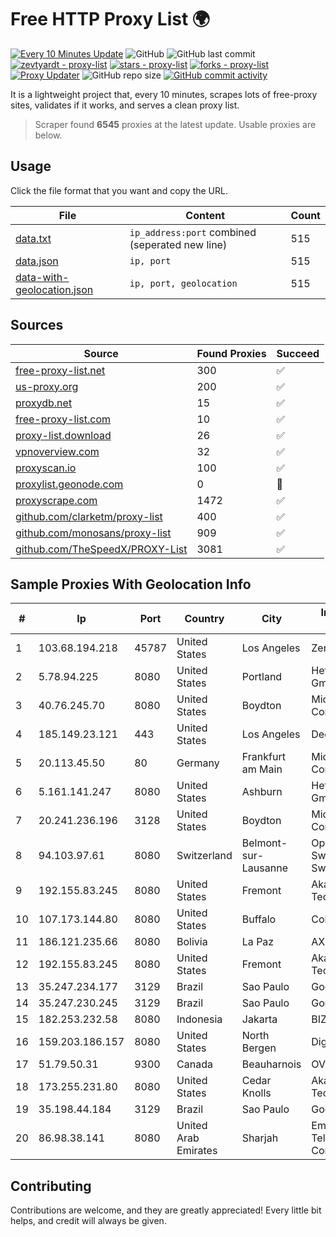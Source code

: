 
# Free HTTP Proxy List 🌍

[![Every 10 Minutes Update](https://github.com/mertguvencli/http-proxy-list/actions/workflows/main.yml/badge.svg?branch=main)](https://github.com/mertguvencli/http-proxy-list/actions/workflows/main.yml)
![GitHub](https://img.shields.io/github/license/mertguvencli/http-proxy-list)
![GitHub last commit](https://img.shields.io/github/last-commit/mertguvencli/http-proxy-list)
[![zevtyardt - proxy-list](https://img.shields.io/static/v1?label=zevtyardt&message=proxy-list&color=blue&logo=github)](https://github.com/zevtyardt/proxy-list "Go to GitHub repo")
[![stars - proxy-list](https://img.shields.io/github/stars/zevtyardt/proxy-list?style=social)](https://github.com/zevtyardt/proxy-list)
[![forks - proxy-list](https://img.shields.io/github/forks/zevtyardt/proxy-list?style=social)](https://github.com/zevtyardt/proxy-list)
[![Proxy Updater](https://github.com/zevtyardt/proxy-list/workflows/Proxy%20Updater/badge.svg)](https://github.com/zevtyardt/proxy-list/actions?query=workflow:"Proxy+Updater")
![GitHub repo size](https://img.shields.io/github/repo-size/zevtyardt/proxy-list)
[![GitHub commit activity](https://img.shields.io/github/commit-activity/m/zevtyardt/proxy-list?logo=commits)](https://github.com/zevtyardt/proxy-list/commits/main)

It is a lightweight project that, every 10 minutes, scrapes lots of free-proxy sites, validates if it works, and serves a clean proxy list.

> Scraper found **6545** proxies at the latest update. Usable proxies are below.

## Usage

Click the file format that you want and copy the URL.

|File|Content|Count|
|----|-------|-----|
|[data.txt](https://raw.githubusercontent.com/mertguvencli/http-proxy-list/main/proxy-list/data.txt)|`ip_address:port` combined (seperated new line)|515|
|[data.json](https://raw.githubusercontent.com/mertguvencli/http-proxy-list/main/proxy-list/data.json)|`ip, port`|515|
|[data-with-geolocation.json](https://raw.githubusercontent.com/mertguvencli/http-proxy-list/main/proxy-list/data-with-geolocation.json)|`ip, port, geolocation`|515|

## Sources

|Source|Found Proxies|Succeed|
|------|-------------|-------|
|[free-proxy-list.net](https://free-proxy-list.net)|300|✅|
|[us-proxy.org](https://www.us-proxy.org)|200|✅|
|[proxydb.net](http://proxydb.net)|15|✅|
|[free-proxy-list.com](https://free-proxy-list.com/?page=&port=&type%5B%5D=http&type%5B%5D=https&up_time=0&search=Search)|10|✅|
|[proxy-list.download](https://www.proxy-list.download/HTTP)|26|✅|
|[vpnoverview.com](https://vpnoverview.com/privacy/anonymous-browsing/free-proxy-servers)|32|✅|
|[proxyscan.io](https://www.proxyscan.io)|100|✅|
|[proxylist.geonode.com](https://proxylist.geonode.com/api/proxy-list?limit=300&page=1&sort_by=lastChecked&sort_type=desc&protocols=http,https)|0|🚫|
|[proxyscrape.com](https://api.proxyscrape.com/v2/?request=displayproxies&protocol=http&timeout=10000&country=all&ssl=all&anonymity=all)|1472|✅|
|[github.com/clarketm/proxy-list](https://raw.githubusercontent.com/clarketm/proxy-list/master/proxy-list-raw.txt)|400|✅|
|[github.com/monosans/proxy-list](https://raw.githubusercontent.com/monosans/proxy-list/main/proxies/http.txt)|909|✅|
|[github.com/TheSpeedX/PROXY-List](https://raw.githubusercontent.com/TheSpeedX/PROXY-List/master/http.txt)|3081|✅|


## Sample Proxies With Geolocation Info

|#|Ip|Port|Country|City|Internet Service Provider|
|-|--|----|-------|----|-------------------------|
|1|103.68.194.218|45787|United States|Los Angeles|Zenlayer Inc|
|2|5.78.94.225|8080|United States|Portland|Hetzner Online GmbH|
|3|40.76.245.70|8080|United States|Boydton|Microsoft Corporation|
|4|185.149.23.121|443|United States|Los Angeles|DediPath|
|5|20.113.45.50|80|Germany|Frankfurt am Main|Microsoft Corporation|
|6|5.161.141.247|8080|United States|Ashburn|Hetzner Online GmbH|
|7|20.241.236.196|3128|United States|Boydton|Microsoft Corporation|
|8|94.103.97.61|8080|Switzerland|Belmont-sur-Lausanne|OpenBusiness Ltd / SwissCenter / SwissLink|
|9|192.155.83.245|8080|United States|Fremont|Akamai Technologies, Inc.|
|10|107.173.144.80|8080|United States|Buffalo|ColoCrossing|
|11|186.121.235.66|8080|Bolivia|La Paz|AXS Bolivia S. A.|
|12|192.155.83.245|8080|United States|Fremont|Akamai Technologies, Inc.|
|13|35.247.234.177|3129|Brazil|Sao Paulo|Google LLC|
|14|35.247.230.245|3129|Brazil|Sao Paulo|Google LLC|
|15|182.253.232.58|8080|Indonesia|Jakarta|BIZNET|
|16|159.203.186.157|8080|United States|North Bergen|DigitalOcean, LLC|
|17|51.79.50.31|9300|Canada|Beauharnois|OVH SAS|
|18|173.255.231.80|8080|United States|Cedar Knolls|Akamai Technologies, Inc.|
|19|35.198.44.184|3129|Brazil|Sao Paulo|Google LLC|
|20|86.98.38.141|8080|United Arab Emirates|Sharjah|Emirates Telecommunications Corporation|



## Contributing

Contributions are welcome, and they are greatly appreciated! Every
little bit helps, and credit will always be given.

